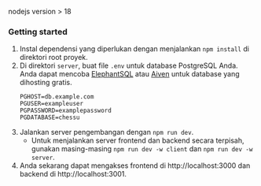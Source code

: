 nodejs version > 18
### Getting started

1. Instal dependensi yang diperlukan dengan menjalankan `npm install` di direktori root proyek.
2. Di direktori `server`, buat file `.env` untuk database PostgreSQL Anda. Anda dapat mencoba [ElephantSQL](https://www.elephantsql.com/) atau [Aiven](https://aiven.io/postgresql) untuk database yang dihosting gratis.
   ```env
   PGHOST=db.example.com
   PGUSER=exampleuser
   PGPASSWORD=examplepassword
   PGDATABASE=chessu
   ```
3. Jalankan server pengembangan dengan `npm run dev`.
   - Untuk menjalankan server frontend dan backend secara terpisah, gunakan masing-masing `npm run dev -w client` dan `npm run dev -w server`.
4. Anda sekarang dapat mengakses frontend di http://localhost:3000 dan backend di http://localhost:3001.
